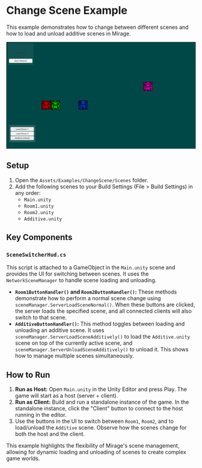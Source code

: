# Change Scene Example

This example demonstrates how to change between different scenes and how to load and unload additive scenes in Mirage.

![ChangeScene Example](/img/examples/change-scene/ChangeScene.png)

## Setup

1.  Open the `Assets/Examples/ChangeScene/Scenes` folder.
2.  Add the following scenes to your Build Settings (File > Build Settings) in any order:
    -   `Main.unity`
    -   `Room1.unity`
    -   `Room2.unity`
    -   `Additive.unity`

## Key Components

### `SceneSwitcherHud.cs`

This script is attached to a GameObject in the `Main.unity` scene and provides the UI for switching between scenes. It uses the `NetworkSceneManager` to handle scene loading and unloading.

-   **`Room1ButtonHandler()` and `Room2ButtonHandler()`:** These methods demonstrate how to perform a normal scene change using `sceneManager.ServerLoadSceneNormal()`. When these buttons are clicked, the server loads the specified scene, and all connected clients will also switch to that scene.
-   **`AdditiveButtonHandler()`:** This method toggles between loading and unloading an additive scene. It uses `sceneManager.ServerLoadSceneAdditively()` to load the `Additive.unity` scene on top of the currently active scene, and `sceneManager.ServerUnloadSceneAdditively()` to unload it. This shows how to manage multiple scenes simultaneously.

## How to Run

1.  **Run as Host:** Open `Main.unity` in the Unity Editor and press Play. The game will start as a host (server + client).
2.  **Run as Client:** Build and run a standalone instance of the game. In the standalone instance, click the "Client" button to connect to the host running in the editor.
3.  Use the buttons in the UI to switch between `Room1`, `Room2`, and to load/unload the `Additive` scene. Observe how the scenes change for both the host and the client.

This example highlights the flexibility of Mirage's scene management, allowing for dynamic loading and unloading of scenes to create complex game worlds.